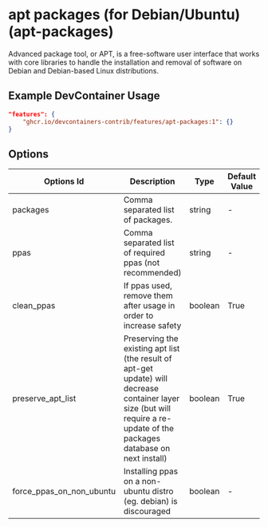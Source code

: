 
# apt packages (for Debian/Ubuntu) (apt-packages)

Advanced package tool, or APT, is a free-software user interface that works with core libraries to handle the installation and removal of software on Debian and Debian-based Linux distributions.

## Example DevContainer Usage

```json
"features": {
    "ghcr.io/devcontainers-contrib/features/apt-packages:1": {}
}
```

## Options

| Options Id | Description | Type | Default Value |
|-----|-----|-----|-----|
| packages | Comma separated list of packages. | string | - |
| ppas | Comma separated list of required ppas (not recommended) | string | - |
| clean_ppas | If ppas used, remove them after usage in order to increase safety | boolean | True |
| preserve_apt_list | Preserving the existing apt list (the result of apt-get update) will decrease container layer size (but will require a re-update of the packages database on next install) | boolean | True |
| force_ppas_on_non_ubuntu | Installing ppas on a non-ubuntu distro (eg. debian) is discouraged | boolean | - |


